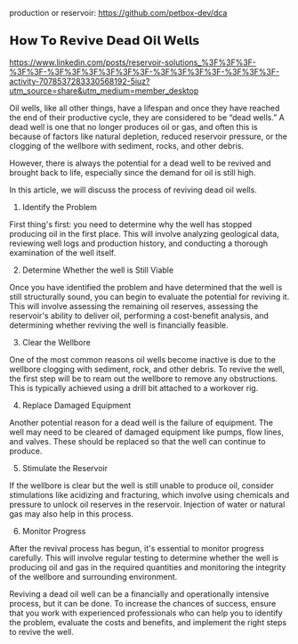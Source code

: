 production or reservoir: https://github.com/petbox-dev/dca


## 𝗛𝗼𝘄 𝗧𝗼 𝗥𝗲𝘃𝗶𝘃𝗲 𝗗𝗲𝗮𝗱 𝗢𝗶𝗹 𝗪𝗲𝗹𝗹𝘀
https://www.linkedin.com/posts/reservoir-solutions_%3F%3F%3F-%3F%3F-%3F%3F%3F%3F%3F%3F-%3F%3F%3F%3F-%3F%3F%3F-activity-7078537283330568192-5iuz?utm_source=share&utm_medium=member_desktop

Oil wells, like all other things, have a lifespan and once they have reached the end of their productive cycle, they are considered to be “dead wells.” A dead well is one that no longer produces oil or gas, and often this is because of factors like natural depletion, reduced reservoir pressure, or the clogging of the wellbore with sediment, rocks, and other debris.

However, there is always the potential for a dead well to be revived and brought back to life, especially since the demand for oil is still high.

In this article, we will discuss the process of reviving dead oil wells.

1. Identify the Problem

First thing's first: you need to determine why the well has stopped producing oil in the first place. This will involve analyzing geological data, reviewing well logs and production history, and conducting a thorough examination of the well itself.

2. Determine Whether the well is Still Viable

Once you have identified the problem and have determined that the well is still structurally sound, you can begin to evaluate the potential for reviving it. This will involve assessing the remaining oil reserves, assessing the reservoir's ability to deliver oil, performing a cost-benefit analysis, and determining whether reviving the well is financially feasible.

3. Clear the Wellbore

One of the most common reasons oil wells become inactive is due to the wellbore clogging with sediment, rock, and other debris. To revive the well, the first step will be to ream out the wellbore to remove any obstructions. This is typically achieved using a drill bit attached to a workover rig.

4. Replace Damaged Equipment

Another potential reason for a dead well is the failure of equipment. The well may need to be cleared of damaged equipment like pumps, flow lines, and valves. These should be replaced so that the well can continue to produce.

5. Stimulate the Reservoir

If the wellbore is clear but the well is still unable to produce oil, consider stimulations like acidizing and fracturing, which involve using chemicals and pressure to unlock oil reserves in the reservoir. Injection of water or natural gas may also help in this process.

6. Monitor Progress

After the revival process has begun, it's essential to monitor progress carefully. This will involve regular testing to determine whether the well is producing oil and gas in the required quantities and monitoring the integrity of the wellbore and surrounding environment.

Reviving a dead oil well can be a financially and operationally intensive process, but it can be done. To increase the chances of success, ensure that you work with experienced professionals who can help you to identify the problem, evaluate the costs and benefits, and implement the right steps to revive the well.
